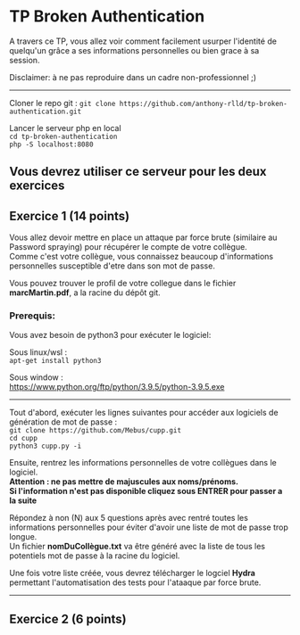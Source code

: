 # TP Broken Authentication

A travers ce TP, vous allez voir comment facilement usurper l'identité de quelqu'un grâce a ses informations personnelles ou bien grace à sa session.

Disclaimer: à ne pas reproduire dans un cadre non-professionnel ;)

------------------  
Cloner le repo git :
`git clone https://github.com/anthony-rlld/tp-broken-authentication.git`  

Lancer le serveur php en local   
`cd tp-broken-authentication`  
`php -S localhost:8080`  

__Vous devrez utiliser ce serveur pour les deux exercices__   
------------------  
## Exercice 1 (14 points)

Vous allez devoir mettre en place un attaque par force brute (similaire au Password spraying) pour récupérer le compte de votre collègue.  
Comme c'est votre collègue, vous connaissez beaucoup d'informations personnelles susceptible d'etre dans son mot de passe.  

Vous pouvez trouver le profil de votre collegue dans le fichier __marcMartin.pdf__, a la racine du dépôt git.

### Prerequis: 

Vous avez besoin de python3 pour exécuter le logiciel:

Sous linux/wsl :  
`apt-get install python3`  

Sous window :  
https://www.python.org/ftp/python/3.9.5/python-3.9.5.exe

-----------------

Tout d'abord, exécuter les lignes suivantes pour accéder aux logiciels de génération de mot de passe :   
`git clone https://github.com/Mebus/cupp.git`    
`cd cupp`    
`python3 cupp.py -i`  

Ensuite, rentrez les informations personnelles de votre collègues dans le logiciel.   
__Attention : ne pas mettre de majuscules aux noms/prénoms.   
Si l'information n'est pas disponible cliquez sous ENTRER pour passer a la suite__      

Répondez à non (N) aux 5 questions après avec rentré toutes les informations personnelles pour éviter d'avoir une liste de mot de passe trop longue.    
Un fichier __nomDuCollègue.txt__ va être généré avec la liste de tous les potentiels mot de passe à la racine du logiciel.  

  
Une fois votre liste créée, vous devrez télécharger le logciel __Hydra__ permettant l'automatisation des tests pour l'ataaque par force brute.



--------------------------------
## Exercice 2 (6 points)
